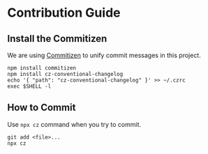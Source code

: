 # Contribution Guide

## Install the Commitizen

We are using [Commitizen](https://github.com/commitizen/cz-cli) to unify commit messages in this project.

```
npm install commitizen
npm install cz-conventional-changelog
echo '{ "path": "cz-conventional-changelog" }' >> ~/.czrc
exec $SHELL -l

```
## How to Commit

Use `npx cz` command when you try to commit.

```
git add <file>...
npx cz
```
